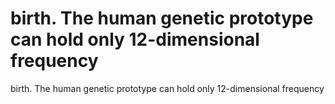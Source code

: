 # birth. The human genetic prototype can hold only 12-dimensional frequency

birth. The human genetic prototype can hold only 12-dimensional frequency